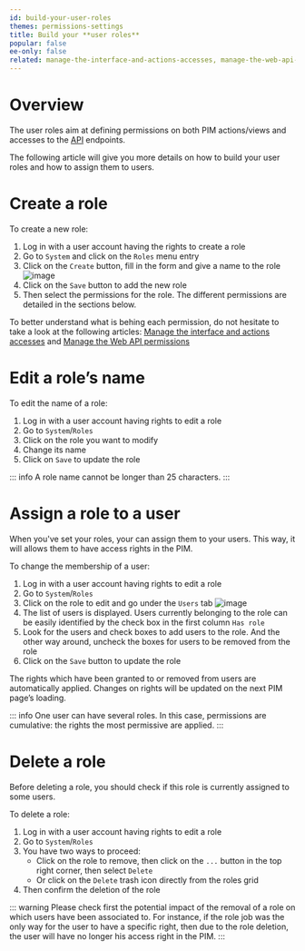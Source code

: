 ```yaml
---
id: build-your-user-roles
themes: permissions-settings
title: Build your **user roles**
popular: false
ee-only: false
related: manage-the-interface-and-actions-accesses, manage-the-web-api-permissions, what-is-a-role, what-is-a-user
---
```


# Overview
The user roles aim at defining permissions on both PIM actions/views and accesses to the [API](http://api.akeneo.com) endpoints.

The following article will give you more details on how to build your user roles and how to assign them to users.

# Create a role

To create a new role:
1. Log in with a user account having the rights to create a role
1. Go to `System` and click on the `Roles` menu entry
1. Click on the `Create` button, fill in the form and give a name to the role
    ![image](../img/dummy.png)
1. Click on the `Save` button to add the new role
1. Then select the permissions for the role. The different permissions are detailed in the sections below.

To better understand what is behing each permission, do not hesitate to take a look at the following articles: [Manage the interface and actions accesses](/articles/manage-the-interface-and-actions-accesses.html) and [Manage the Web API permissions](/articles/manage-the-web-api-permissions.html)

# Edit a role’s name

To edit the name of a role:
1.  Log in with a user account having rights to edit a role
1.  Go to `System`/`Roles`
1.  Click on the role you want to modify
1.  Change its name
1.  Click on `Save` to update the role

::: info
A role name cannot be longer than 25 characters.
:::

# Assign a role to a user

When you've set your roles, your can assign them to your users. This way, it will allows them to have access rights in the PIM.

To change the membership of a user:
1. Log in with a user account having rights to edit a role
1. Go to `System`/`Roles`
1. Click on the role to edit and go under the `Users` tab
    ![image](../img/dummy.png)
1. The list of users is displayed. Users currently belonging to the role can be easily identified by the check box in the first column `Has role`
1. Look for the users and check boxes to add users to the role. And the other way around, uncheck the boxes for users to be removed from the role
1. Click on the `Save` button to update the role

The rights which have been granted to or removed from users are automatically applied. Changes on rights will be updated on the next PIM page’s loading.

::: info
One user can have several roles. In this case, permissions are cumulative: the rights the most permissive are applied.
:::

# Delete a role

Before deleting a role, you should check if this role is currently assigned to some users.

To delete a role:
1. Log in with a user account having rights to edit a role
1. Go to `System`/`Roles`
1. You have two ways to proceed:
    - Click on the role to remove, then click on the `...` button in the top right corner, then select `Delete`
    - Or click on the `Delete` trash icon directly from the roles grid
1. Then confirm the deletion of the role

::: warning
Please check first the potential impact of the removal of a role on which users have been associated to. For instance, if the role job was the only way for the user to have a specific right, then due to the role deletion, the user will have no longer his access right in the PIM.
:::
